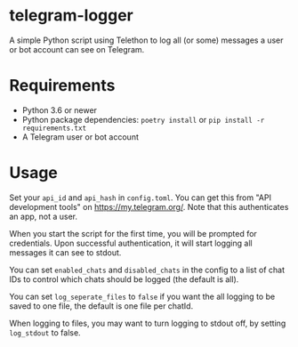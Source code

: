 # telegram-logger

A simple Python script using Telethon to log all (or some) messages a user or bot account can see on Telegram.

# Requirements
* Python 3.6 or newer
* Python package dependencies: `poetry install` or `pip install -r requirements.txt`
* A Telegram user or bot account

# Usage
Set your `api_id` and `api_hash` in `config.toml`. You can get this from "API development tools" on <https://my.telegram.org/>. Note that this authenticates an app, not a user.

When you start the script for the first time, you will be prompted for credentials. Upon successful authentication, it will start logging all messages it can see to stdout.

You can set `enabled_chats` and `disabled_chats` in the config to a list of chat IDs to control which chats should be logged (the default is all).

You can set `log_seperate_files` to `false` if you want the all logging to be saved to one file, the default is one file per chatId.

When logging to files, you may want to turn logging to stdout off, by setting `log_stdout` to false.
